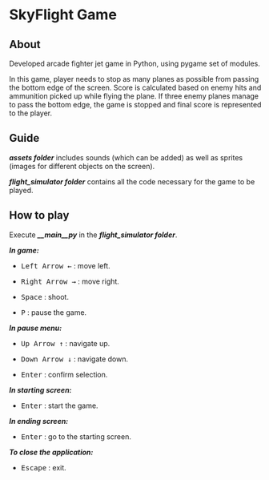 # SkyFlight Game

## About

Developed arcade fighter jet game in Python, using pygame set of modules. 

In this game, player needs to stop as many planes as possible from passing the bottom edge of the screen. Score is calculated based on enemy hits and ammunition picked up while flying the plane. If three enemy planes manage to pass the bottom edge, the game is stopped and final score is represented to the player.

## Guide

***assets folder*** includes sounds (which can be added) as well as sprites (images for different objects on the screen).

***flight_simulator folder*** contains all the code necessary for the game to be played.

## How to play

Execute ***__main__py*** in the ***flight_simulator folder***.

***In game:***

- <kbd>Left Arrow &larr;</kbd> : move left.

- <kbd>Right Arrow &rarr;</kbd> : move right.

- <kbd>Space</kbd> : shoot.

- <kbd>P</kbd> : pause the game.

***In pause menu:***

- <kbd>Up Arrow &uarr;</kbd> : navigate up.

- <kbd>Down Arrow &darr;</kbd> : navigate down.

- <kbd>Enter</kbd> : confirm selection.

***In starting screen:***

- <kbd>Enter</kbd> : start the game.

***In ending screen:***

- <kbd>Enter</kbd> : go to the starting screen. 

***To close the application:***

- <kbd>Escape</kbd> : exit.
